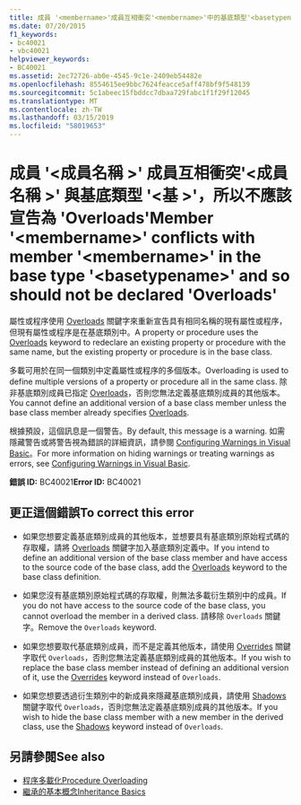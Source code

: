 ```yaml
---
title: 成員 '<membername>'成員互相衝突'<membername>'中的基底類型'<basetypename>'，所以不應該宣告為 'Overloads'
ms.date: 07/20/2015
f1_keywords:
- bc40021
- vbc40021
helpviewer_keywords:
- BC40021
ms.assetid: 2ec72726-ab0e-4545-9c1e-2409eb54482e
ms.openlocfilehash: 8554615ee9bbc7624feacce5aff478bf9f548139
ms.sourcegitcommit: 5c1abeec15fbddcc7dbaa729fabc1f1f29f12045
ms.translationtype: MT
ms.contentlocale: zh-TW
ms.lasthandoff: 03/15/2019
ms.locfileid: "58019653"
---
```

# <a name="member-membername-conflicts-with-member-membername-in-the-base-type-basetypename-and-so-should-not-be-declared-overloads"></a><span data-ttu-id="8a481-102">成員 '\<成員名稱 >' 成員互相衝突'\<成員名稱 >' 與基底類型 '\<基 >'，所以不應該宣告為 'Overloads'</span><span class="sxs-lookup"><span data-stu-id="8a481-102">Member '\<membername>' conflicts with member '\<membername>' in the base type '\<basetypename>' and so should not be declared 'Overloads'</span></span>
<span data-ttu-id="8a481-103">屬性或程序使用 [Overloads](../../visual-basic/language-reference/modifiers/overloads.md) 關鍵字來重新宣告具有相同名稱的現有屬性或程序，但現有屬性或程序是在基底類別中。</span><span class="sxs-lookup"><span data-stu-id="8a481-103">A property or procedure uses the [Overloads](../../visual-basic/language-reference/modifiers/overloads.md) keyword to redeclare an existing property or procedure with the same name, but the existing property or procedure is in the base class.</span></span>  
  
 <span data-ttu-id="8a481-104">多載可用於在同一個類別中定義屬性或程序的多個版本。</span><span class="sxs-lookup"><span data-stu-id="8a481-104">Overloading is used to define multiple versions of a property or procedure all in the same class.</span></span> <span data-ttu-id="8a481-105">除非基底類別成員已指定 [Overloads](../../visual-basic/language-reference/modifiers/overloads.md)，否則您無法定義基底類別成員的其他版本。</span><span class="sxs-lookup"><span data-stu-id="8a481-105">You cannot define an additional version of a base class member unless the base class member already specifies [Overloads](../../visual-basic/language-reference/modifiers/overloads.md).</span></span>  
  
 <span data-ttu-id="8a481-106">根據預設，這個訊息是一個警告。</span><span class="sxs-lookup"><span data-stu-id="8a481-106">By default, this message is a warning.</span></span> <span data-ttu-id="8a481-107">如需隱藏警告或將警告視為錯誤的詳細資訊，請參閱 [Configuring Warnings in Visual Basic](/visualstudio/ide/configuring-warnings-in-visual-basic)。</span><span class="sxs-lookup"><span data-stu-id="8a481-107">For more information on hiding warnings or treating warnings as errors, see [Configuring Warnings in Visual Basic](/visualstudio/ide/configuring-warnings-in-visual-basic).</span></span>  
  
 <span data-ttu-id="8a481-108">**錯誤 ID:** BC40021</span><span class="sxs-lookup"><span data-stu-id="8a481-108">**Error ID:** BC40021</span></span>  
  
## <a name="to-correct-this-error"></a><span data-ttu-id="8a481-109">更正這個錯誤</span><span class="sxs-lookup"><span data-stu-id="8a481-109">To correct this error</span></span>  
  
-   <span data-ttu-id="8a481-110">如果您想要定義基底類別成員的其他版本，並想要具有基底類別原始程式碼的存取權，請將 [Overloads](../../visual-basic/language-reference/modifiers/overloads.md) 關鍵字加入基底類別定義中。</span><span class="sxs-lookup"><span data-stu-id="8a481-110">If you intend to define an additional version of the base class member and have access to the source code of the base class, add the [Overloads](../../visual-basic/language-reference/modifiers/overloads.md) keyword to the base class definition.</span></span>  
  
-   <span data-ttu-id="8a481-111">如果您沒有基底類別原始程式碼的存取權，則無法多載衍生類別中的成員。</span><span class="sxs-lookup"><span data-stu-id="8a481-111">If you do not have access to the source code of the base class, you cannot overload the member in a derived class.</span></span> <span data-ttu-id="8a481-112">請移除 `Overloads` 關鍵字。</span><span class="sxs-lookup"><span data-stu-id="8a481-112">Remove the `Overloads` keyword.</span></span>  
  
-   <span data-ttu-id="8a481-113">如果您想要取代基底類別成員，而不是定義其他版本，請使用 [Overrides](../../visual-basic/language-reference/modifiers/overrides.md) 關鍵字取代 `Overloads`，否則您無法定義基底類別成員的其他版本。</span><span class="sxs-lookup"><span data-stu-id="8a481-113">If you wish to replace the base class member instead of defining an additional version of it, use the [Overrides](../../visual-basic/language-reference/modifiers/overrides.md) keyword instead of `Overloads`.</span></span>  
  
-   <span data-ttu-id="8a481-114">如果您想要透過衍生類別中的新成員來隱藏基底類別成員，請使用 [Shadows](../../visual-basic/language-reference/modifiers/shadows.md) 關鍵字取代 `Overloads`，否則您無法定義基底類別成員的其他版本。</span><span class="sxs-lookup"><span data-stu-id="8a481-114">If you wish to hide the base class member with a new member in the derived class, use the [Shadows](../../visual-basic/language-reference/modifiers/shadows.md) keyword instead of `Overloads`.</span></span>  
  
## <a name="see-also"></a><span data-ttu-id="8a481-115">另請參閱</span><span class="sxs-lookup"><span data-stu-id="8a481-115">See also</span></span>

- [<span data-ttu-id="8a481-116">程序多載化</span><span class="sxs-lookup"><span data-stu-id="8a481-116">Procedure Overloading</span></span>](../../visual-basic/programming-guide/language-features/procedures/procedure-overloading.md)
- [<span data-ttu-id="8a481-117">繼承的基本概念</span><span class="sxs-lookup"><span data-stu-id="8a481-117">Inheritance Basics</span></span>](../../visual-basic/programming-guide/language-features/objects-and-classes/inheritance-basics.md)
